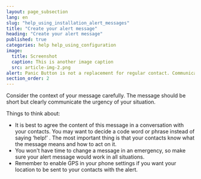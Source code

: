 ```yaml
---
layout: page_subsection
lang: en
slug: "help_using_installation_alert_messages"
title: "Create your alert message"
heading: "Create your alert message"
published: true
categories: help help_using_configuration
image:
  title: Screenshot
  caption: This is another image caption
  src: article-img-2.png
alert: Panic Button is not a replacement for regular contact. Communicate regularly with your network and keep them informed of your planned whereabouts.
section_order: 2
---
```


Consider the context of your message carefully. The message should be short but clearly communicate the urgency of your situation.  

Things to think about:

- It is best to agree the content of this message in a conversation with your contacts. You may want to decide a code word or phrase instead of saying ‘help!’ . The most important thing is that your contacts know what the message means and how to act on it.
- You won't have time to change a message in an emergency, so make sure your alert message would work in all situations.
- Remember to enable GPS in your phone settings if you want your location to be sent to your contacts with the alert.


